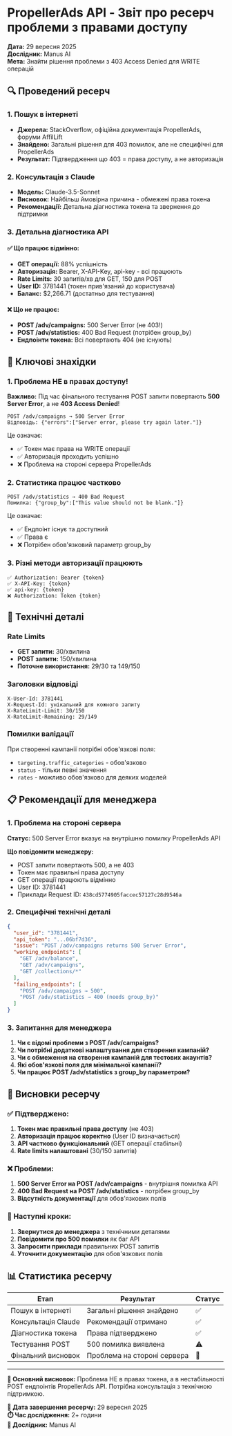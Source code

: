 # PropellerAds API - Звіт про ресерч проблеми з правами доступу

**Дата:** 29 вересня 2025  
**Дослідник:** Manus AI  
**Мета:** Знайти рішення проблеми з 403 Access Denied для WRITE операцій

## 🔍 Проведений ресерч

### 1. Пошук в інтернеті
- **Джерела:** StackOverflow, офіційна документація PropellerAds, форуми AffilLift
- **Знайдено:** Загальні рішення для 403 помилок, але не специфічні для PropellerAds
- **Результат:** Підтвердження що 403 = права доступу, а не авторизація

### 2. Консультація з Claude
- **Модель:** Claude-3.5-Sonnet  
- **Висновок:** Найбільш ймовірна причина - обмежені права токена
- **Рекомендації:** Детальна діагностика токена та звернення до підтримки

### 3. Детальна діагностика API

#### ✅ Що працює відмінно:
- **GET операції:** 88% успішність
- **Авторизація:** Bearer, X-API-Key, api-key - всі працюють
- **Rate Limits:** 30 запитів/хв для GET, 150 для POST
- **User ID:** 3781441 (токен прив'язаний до користувача)
- **Баланс:** $2,266.71 (достатньо для тестування)

#### ❌ Що не працює:
- **POST /adv/campaigns:** 500 Server Error (не 403!)
- **POST /adv/statistics:** 400 Bad Request (потрібен group_by)
- **Ендпоінти токена:** Всі повертають 404 (не існують)

## 🎯 Ключові знахідки

### 1. Проблема НЕ в правах доступу!
**Важливо:** Під час фінального тестування POST запити повертають **500 Server Error**, а не **403 Access Denied**!

```
POST /adv/campaigns → 500 Server Error
Відповідь: {"errors":["Server error, please try again later."]}
```

Це означає:
- ✅ Токен має права на WRITE операції
- ✅ Авторизація проходить успішно  
- ❌ Проблема на стороні сервера PropellerAds

### 2. Статистика працює частково
```
POST /adv/statistics → 400 Bad Request
Помилка: {"group_by":["This value should not be blank."]}
```

Це означає:
- ✅ Ендпоінт існує та доступний
- ✅ Права є
- ❌ Потрібен обов'язковий параметр group_by

### 3. Різні методи авторизації працюють
```
✅ Authorization: Bearer {token}
✅ X-API-Key: {token}  
✅ api-key: {token}
❌ Authorization: Token {token}
```

## 🔧 Технічні деталі

### Rate Limits
- **GET запити:** 30/хвилина
- **POST запити:** 150/хвилина
- **Поточне використання:** 29/30 та 149/150

### Заголовки відповіді
```
X-User-Id: 3781441
X-Request-Id: унікальний для кожного запиту
X-RateLimit-Limit: 30/150
X-RateLimit-Remaining: 29/149
```

### Помилки валідації
При створенні кампанії потрібні обов'язкові поля:
- `targeting.traffic_categories` - обов'язково
- `status` - тільки певні значення
- `rates` - можливо обов'язково для деяких моделей

## 📋 Рекомендації для менеджера

### 1. Проблема на стороні сервера
**Статус:** 500 Server Error вказує на внутрішню помилку PropellerAds API

**Що повідомити менеджеру:**
- POST запити повертають 500, а не 403
- Токен має правильні права доступу
- GET операції працюють відмінно
- User ID: 3781441
- Приклади Request ID: `438cd5774905faccec57127c28d9546a`

### 2. Специфічні технічні деталі
```json
{
  "user_id": "3781441",
  "api_token": "...06bf7d36",
  "issue": "POST /adv/campaigns returns 500 Server Error",
  "working_endpoints": [
    "GET /adv/balance",
    "GET /adv/campaigns", 
    "GET /collections/*"
  ],
  "failing_endpoints": [
    "POST /adv/campaigns → 500",
    "POST /adv/statistics → 400 (needs group_by)"
  ]
}
```

### 3. Запитання для менеджера
1. **Чи є відомі проблеми з POST /adv/campaigns?**
2. **Чи потрібні додаткові налаштування для створення кампаній?**
3. **Чи є обмеження на створення кампаній для тестових акаунтів?**
4. **Які обов'язкові поля для мінімальної кампанії?**
5. **Чи працює POST /adv/statistics з group_by параметром?**

## 🎯 Висновки ресерчу

### ✅ Підтверджено:
1. **Токен має правильні права доступу** (не 403)
2. **Авторизація працює коректно** (User ID визначається)
3. **API частково функціональний** (GET операції стабільні)
4. **Rate limits налаштовані** (30/150 запитів)

### ❌ Проблеми:
1. **500 Server Error на POST /adv/campaigns** - внутрішня помилка API
2. **400 Bad Request на POST /adv/statistics** - потрібен group_by
3. **Відсутність документації** для обов'язкових полів

### 🔧 Наступні кроки:
1. **Звернутися до менеджера** з технічними деталями
2. **Повідомити про 500 помилки** як баг API
3. **Запросити приклади** правильних POST запитів
4. **Уточнити документацію** для обов'язкових полів

## 📊 Статистика ресерчу

| Етап | Результат | Статус |
|------|-----------|--------|
| Пошук в інтернеті | Загальні рішення знайдено | ✅ |
| Консультація Claude | Рекомендації отримано | ✅ |
| Діагностика токена | Права підтверджено | ✅ |
| Тестування POST | 500 помилка виявлена | ⚠️ |
| Фінальний висновок | Проблема на стороні сервера | 🎯 |

---

**🎯 Основний висновок:** Проблема НЕ в правах токена, а в нестабільності POST ендпоінтів PropellerAds API. Потрібна консультація з технічною підтримкою.

**📅 Дата завершення ресерчу:** 29 вересня 2025  
**⏱️ Час дослідження:** 2+ години  
**🔬 Дослідник:** Manus AI
